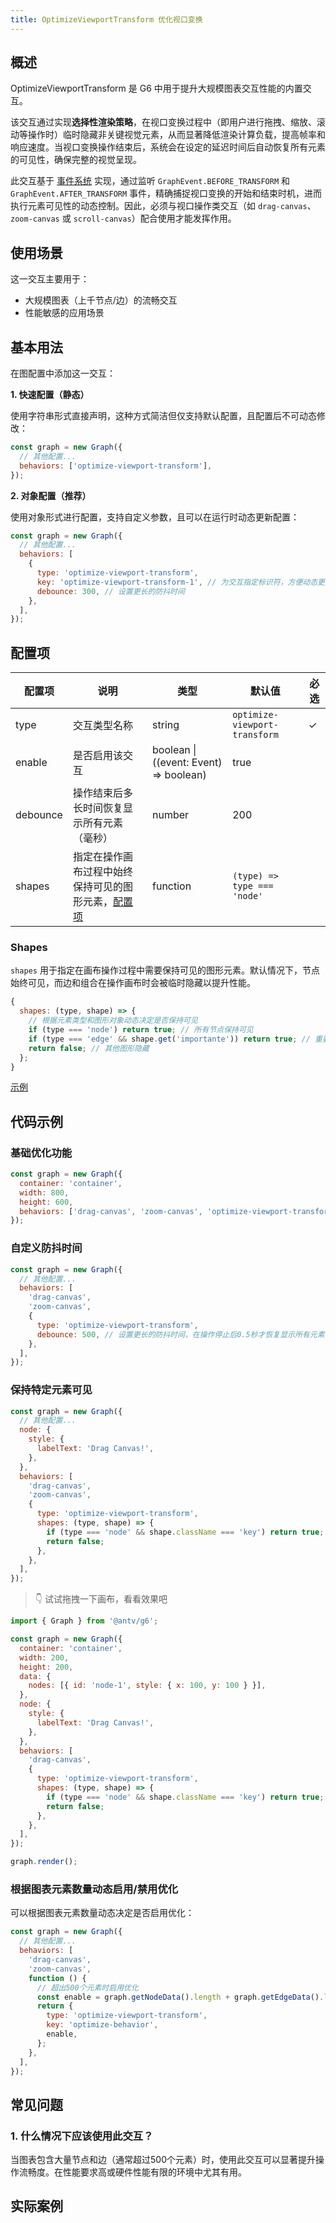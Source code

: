 ```yaml
---
title: OptimizeViewportTransform 优化视口变换
---
```


## 概述

OptimizeViewportTransform 是 G6 中用于提升大规模图表交互性能的内置交互。

该交互通过实现**选择性渲染策略**，在视口变换过程中（即用户进行拖拽、缩放、滚动等操作时）临时隐藏非关键视觉元素，从而显著降低渲染计算负载，提高帧率和响应速度。当视口变换操作结束后，系统会在设定的延迟时间后自动恢复所有元素的可见性，确保完整的视觉呈现。

此交互基于 [事件系统](/api/event) 实现，通过监听 `GraphEvent.BEFORE_TRANSFORM` 和 `GraphEvent.AFTER_TRANSFORM` 事件，精确捕捉视口变换的开始和结束时机，进而执行元素可见性的动态控制。因此，必须与视口操作类交互（如 `drag-canvas`、`zoom-canvas` 或 `scroll-canvas`）配合使用才能发挥作用。

## 使用场景

这一交互主要用于：

- 大规模图表（上千节点/边）的流畅交互
- 性能敏感的应用场景

## 基本用法

在图配置中添加这一交互：

**1. 快速配置（静态）**

使用字符串形式直接声明，这种方式简洁但仅支持默认配置，且配置后不可动态修改：

```javascript
const graph = new Graph({
  // 其他配置...
  behaviors: ['optimize-viewport-transform'],
});
```

**2. 对象配置（推荐）**

使用对象形式进行配置，支持自定义参数，且可以在运行时动态更新配置：

```javascript
const graph = new Graph({
  // 其他配置...
  behaviors: [
    {
      type: 'optimize-viewport-transform',
      key: 'optimize-viewport-transform-1', // 为交互指定标识符，方便动态更新
      debounce: 300, // 设置更长的防抖时间
    },
  ],
});
```

## 配置项

| 配置项   | 说明                                                          | 类型                                   | 默认值                        | 必选 |
| -------- | ------------------------------------------------------------- | -------------------------------------- | ----------------------------- | ---- |
| type     | 交互类型名称                                                  | string                                 | `optimize-viewport-transform` | ✓    |
| enable   | 是否启用该交互                                                | boolean \| ((event: Event) => boolean) | true                          |      |
| debounce | 操作结束后多长时间恢复显示所有元素（毫秒）                    | number                                 | 200                           |      |
| shapes   | 指定在操作画布过程中始终保持可见的图形元素，[配置项](#shapes) | function                               | `(type) => type === 'node'`   |      |

### Shapes

`shapes` 用于指定在画布操作过程中需要保持可见的图形元素。默认情况下，节点始终可见，而边和组合在操作画布时会被临时隐藏以提升性能。

```javascript
{
  shapes: (type, shape) => {
    // 根据元素类型和图形对象动态决定是否保持可见
    if (type === 'node') return true; // 所有节点保持可见
    if (type === 'edge' && shape.get('importante')) return true; // 重要的边保持可见
    return false; // 其他图形隐藏
  };
}
```

[示例](#保持特定元素可见)

## 代码示例

### 基础优化功能

```javascript
const graph = new Graph({
  container: 'container',
  width: 800,
  height: 600,
  behaviors: ['drag-canvas', 'zoom-canvas', 'optimize-viewport-transform'],
});
```

### 自定义防抖时间

```javascript
const graph = new Graph({
  // 其他配置...
  behaviors: [
    'drag-canvas',
    'zoom-canvas',
    {
      type: 'optimize-viewport-transform',
      debounce: 500, // 设置更长的防抖时间，在操作停止后0.5秒才恢复显示所有元素
    },
  ],
});
```

### 保持特定元素可见

```javascript
const graph = new Graph({
  // 其他配置...
  node: {
    style: {
      labelText: 'Drag Canvas!',
    },
  },
  behaviors: [
    'drag-canvas',
    'zoom-canvas',
    {
      type: 'optimize-viewport-transform',
      shapes: (type, shape) => {
        if (type === 'node' && shape.className === 'key') return true;
        return false;
      },
    },
  ],
});
```

> 👇 试试拖拽一下画布，看看效果吧

```js | ob {  pin: false, autoMount: true }
import { Graph } from '@antv/g6';

const graph = new Graph({
  container: 'container',
  width: 200,
  height: 200,
  data: {
    nodes: [{ id: 'node-1', style: { x: 100, y: 100 } }],
  },
  node: {
    style: {
      labelText: 'Drag Canvas!',
    },
  },
  behaviors: [
    'drag-canvas',
    {
      type: 'optimize-viewport-transform',
      shapes: (type, shape) => {
        if (type === 'node' && shape.className === 'key') return true;
        return false;
      },
    },
  ],
});

graph.render();
```

### 根据图表元素数量动态启用/禁用优化

可以根据图表元素数量动态决定是否启用优化：

```javascript
const graph = new Graph({
  // 其他配置...
  behaviors: [
    'drag-canvas',
    'zoom-canvas',
    function () {
      // 超出500个元素时启用优化
      const enable = graph.getNodeData().length + graph.getEdgeData().length > 500;
      return {
        type: 'optimize-viewport-transform',
        key: 'optimize-behavior',
        enable,
      };
    },
  ],
});
```

## 常见问题

### 1. 什么情况下应该使用此交互？

当图表包含大量节点和边（通常超过500个元素）时，使用此交互可以显著提升操作流畅度。在性能要求高或硬件性能有限的环境中尤其有用。

## 实际案例

<Playground path="behavior/canvas/demo/optimize.js" rid="optimize-viewport-transform"></Playground>
